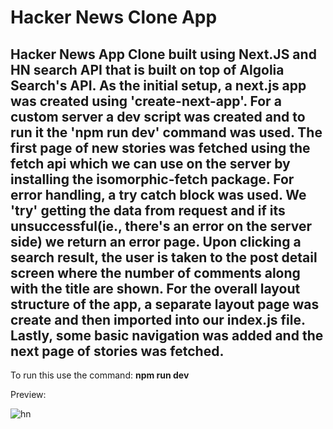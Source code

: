 # Hacker News Clone App
Hacker News App Clone built using Next.JS and HN search API that is built on top of Algolia Search's API.
As the initial setup, a next.js app was created using 'create-next-app'. For a custom server a dev script was created and
to run it the 'npm run dev' command was used. The first page of new stories was fetched using the fetch api 
which we can  use on the server by installing the isomorphic-fetch package. For error handling, a try catch block was used.
We 'try' getting the data from request and if its unsuccessful(ie., there's an error on the server side) we return an error page.
Upon clicking a search result, the user is taken to the post detail screen where the number of comments along with
the title are shown. For the overall layout structure of the app, a separate layout page was create and then imported into our
index.js file. Lastly, some basic navigation was added and the next page of stories was fetched.
--------------------------------------------------------------------------------------------------------------


To run this use the command: **npm run dev**

Preview:

![hn](https://user-images.githubusercontent.com/85080181/133884921-0e8fb23b-8ecd-4abc-974c-2d1aa9c9cb2f.PNG)

